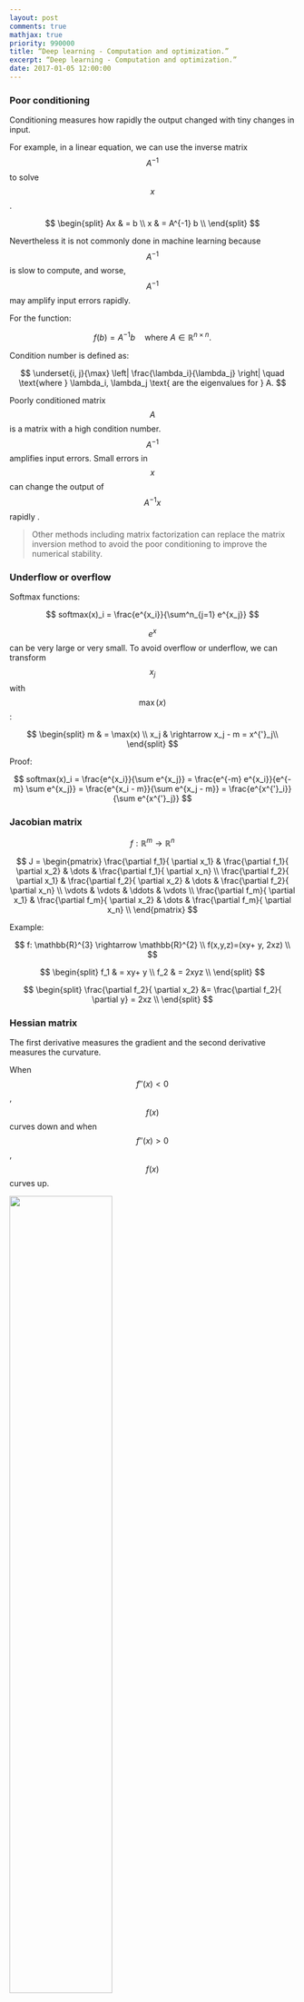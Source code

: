```yaml
---
layout: post
comments: true
mathjax: true
priority: 990000
title: “Deep learning - Computation and optimization.”
excerpt: “Deep learning - Computation and optimization.”
date: 2017-01-05 12:00:00
---
```


### Poor conditioning

Conditioning measures how rapidly the output changed with tiny changes in input.

For example, in a linear equation, we can use the inverse matrix $$A^{-1}$$ to solve $$x$$.

$$
\begin{split}
Ax & = b \\
x & = A^{-1} b \\
\end{split}
$$

Nevertheless it is not commonly done in machine learning because $$A^{-1}$$ is slow to compute, and worse, $$A^{-1}$$ may amplify input errors rapidly. 

For the function:

$$
f(b) = A^{-1}b \quad \text{where } A \in \mathbb{R}^{n \times n}. 
$$

Condition number is defined as:

$$
\underset{i, j}{\max} \left|  \frac{\lambda_i}{\lambda_j} \right| \quad \text{where } \lambda_i, \lambda_j \text{ are the eigenvalues for } A.
$$


Poorly conditioned matrix $$A$$ is a matrix with a high condition number. $$A^{-1}$$ amplifies input errors. Small errors in $$x$$ can change the output of $$A^{-1} x$$ rapidly . 

> Other methods including matrix factorization can replace the matrix inversion method to avoid the poor conditioning to improve the numerical stability.

### Underflow or overflow

Softmax functions:

$$
softmax(x)_i =  \frac{e^{x_i}}{\sum^n_{j=1} e^{x_j}}
$$

$$e^x$$ can be very large or very small. To avoid overflow or underflow, we can transform $$x_j$$ with $$\max(x)$$:

$$
\begin{split}
m & = \max(x) \\
x_j & \rightarrow x_j - m = x^{'}_j\\
\end{split}
$$

Proof:

$$
softmax(x)_i = \frac{e^{x_i}}{\sum e^{x_j}} = \frac{e^{-m} e^{x_i}}{e^{-m} \sum e^{x_j}} = \frac{e^{x_i - m}}{\sum e^{x_j  - m}} = \frac{e^{x^{'}_i}}{\sum e^{x^{'}_j}} 
$$

### Jacobian matrix

$$ 
f: \mathbb{R}^{m} \rightarrow \mathbb{R}^{n}
$$

$$
J = \begin{pmatrix}
    \frac{\partial f_1}{ \partial x_1} & \frac{\partial f_1}{ \partial x_2} & \dots  & \frac{\partial f_1}{ \partial x_n} \\
    \frac{\partial f_2}{ \partial x_1} & \frac{\partial f_2}{ \partial x_2} & \dots  & \frac{\partial f_2}{ \partial x_n} \\
    \vdots & \vdots & \ddots & \vdots \\
    \frac{\partial f_m}{ \partial x_1} & \frac{\partial f_m}{ \partial x_2} & \dots  & \frac{\partial f_m}{ \partial x_n} \\
\end{pmatrix}
$$

Example:

$$
f: \mathbb{R}^{3} \rightarrow \mathbb{R}^{2} \\
f(x,y,z)=(xy+ y, 2xz) \\
$$

$$
\begin{split}
f_1 & = xy+ y \\
f_2 & = 2xyz  \\
\end{split}
$$

$$
\begin{split}
\frac{\partial f_2}{ \partial x_2}  &= \frac{\partial f_2}{ \partial y} = 2xz \\ 
\end{split}
$$
 
### Hessian matrix

The first derivative measures the gradient and the second derivative measures the curvature. 

When $$f''(x)<0$$, $$f(x)$$ curves down and when $$f''(x)>0$$, $$f(x)$$ curves up.

<div class="imgcap">
<img src="/assets/ml/der2.jpg" style="border:none;width:60%">
</div>

The second derivative indicates whether a gradient step drops the cost as much as the gradient alone may imply. For example, at $$x=1.0$$ (the orange dot on the right below), the gradient is positive and the cost drops towards $$x=0$$ direction. Since the second derivative is positive, the function curves upwards towards zero. i.e. the cost drops less than one predicted by the gradient alone. 

<div class="imgcap">
<img src="/assets/ml/der.jpg" style="border:none;width:100%">
</div>

With the second derivative, we may take advantage of the curvature information to create a better gradient descent method to reduce overshoot. For example, instead of descending to a local minimum from $$L_1$$, we may overshoot to $$L_2$$ in the left diagram below. In some NLP problem, the gradient is so steep that we may bound upward to much higher cost.

<div class="imgcap">
<img src="/assets/dl/learning_rate.jpg" style="border:none;width:45%">
<img src="/assets/dl/ping.jpg" style="border:none;width:50%">
</div>


Hessian matrix is defined as:

$$
\begin{split}
H = \nabla^2 f = \begin{pmatrix}
    \frac{\partial^2 f_1}{ \partial x_1^2} &  \frac{\partial^2 f_1}{ \partial x_1 \partial x_2} & \dots  & \frac{\partial^2 f_1}{ \partial x_1 \partial x_n} \\
    \frac{\partial^2 f_2}{ \partial x_1^2} &  \frac{\partial^2 f_2}{ \partial x_1 \partial x_2} & \dots  & \frac{\partial^2 f_2}{ \partial x_1 \partial x_n} \\
    \vdots & \vdots & \ddots & \vdots \\
    \frac{\partial^2 f_m}{ \partial x_1^2} &  \frac{\partial^2 f_m}{ \partial x_1 \partial x_2} & \dots  & \frac{\partial^2 f_m}{ \partial x_1 \partial x_n} \\
\end{pmatrix}
\end{split}
$$

#### Eigenvalues for H  

$$H$$ is symmetrical:

$$
\begin{split}
& \frac{\delta^2}{\delta x_i \delta x_j} f(x) = \frac{\delta^2}{\delta x_j \delta x_i} f(x) \implies H_{ij} = H_{ji} \\
\end{split}
$$

And it is real. Any real symmetrical matrices can be decomposed into eigenvalues and eigenvectors. One more observation for the later use: the maximum value of $$g^T H g$$ for vector $$v$$ happens when $$v$$ aligns with the eigenvector that has the maximum eigenvalue $$\lambda_{\max}$$, i.e.

$$
\begin{split}
v^T H v & \leqslant v^T v \lambda_{\max}  \\
\end{split}
$$

#### Learning rate

With Taylor series

$$
\begin{split}
f(x) & = f(x^0) + (x-x^0)^T g + \frac{1}{2} (x-x^0)^T H (x-x^0) + \ldots \quad \text{where } g \text{ is the gradient.} \\
f(x) & \approx f(x^0) + (x-x^0)^T g + \frac{1}{2} (x-x^0)^T H (x-x^0) \\
f(x^0 - \epsilon g) & \approx f(x^0) - \epsilon g^T g + \frac{1}{2} \epsilon^2 g^T H  g \\
\end{split}
$$

If $$\epsilon$$ is too large,  the term $$\epsilon^2 g^T H  g$$ may cause $$f(x)$$ to go up again. The optimal step for $$\epsilon$$ is (assume $$\epsilon>0$$):

$$
\begin{split}
\epsilon^{*} & = \frac{g^T g}{g^T H g} \geqslant \frac{g^T g}{g^T g \lambda_{max}} = \frac{1}{\lambda_{max}} \quad \text{since } g^T H g \leqslant g^T g \lambda_{\max}.\\
\end{split}
$$

$$\lambda_{\max}$$ is the maximum eigenvalue for $$H$$. Hence, Hessian matrix $$H$$ establishes a lower bound of the optimal learning rate.

$$
\begin{split}
f(x^{(0)} - \epsilon^{*} g) & \approx f(x^{(0)}) - \frac{1}{2} \epsilon^{*} g^T g \\
\end{split}
$$

If the Hessian matrix has a poor condition number, the gradient along the eigenvector with the largest eigenvalue $$\lambda_{\max}$$ is much smaller than the one with the smallest eigenvalue. Gradient descent methods work poorly if the gradients in different directions are in different order of magnitude. The gradient descent methods will either learn too slow in the low gradient direction and/or overshoot the solution in the high gradient direction. We may use Newton's method to control the gradient descent better.

#### Newton's Method

With Newton's method:

$$
\begin{split}
f(x) & \approx f(x^n) + f'(x^n)\Delta{x} + \frac{1}{2} f''(x^n)\Delta{x}^2 \\
\frac{ df(x)}{d\Delta{x}}  & \approx f'(x^n)+ f''(x^n)\Delta{x} \\
\end{split}
$$

To find the critical point, we set $$\frac{ df(x)}{d\Delta{x}} =0$$:

$$
\begin{split}
f'(x_n)+ f''(x_n)\Delta{x}  = 0 \\
\Delta{x} = -\frac{f'(x_n)}{f''(x_n)} \\ 
\end{split}
$$

Apply:

$$
\begin{split}
x_{n+1} & = x_n +  \Delta{x} \\
x_{n+1} & = x_n -\frac{f'(x_n)}{f''(x_n)} \\
\end{split}
$$

Extend it to multiple variables with $$H$$:

$$
\begin{split}
x^{(n+1)} = x^{(n)} -[H f(x^{(n)})]^{-1} f'(x^{(n)})\\
\end{split}
$$

Apply the gradient descent with Newton's method:

$$
\begin{split}
x^{'} = x - \epsilon [H f(x)]^{-1} f'(x) \\
\end{split}
$$

#### Saddle point 

$$f'(x)=0$$ alone cannot tell whether $$x$$ is a local optimal point or a saddle point. With the second derivative test, when $$f'(x)=0$$ and $$f''(x)>0$$, $$x$$ is a local minimum. When $$f'(x)=0$$ and $$f''(x)<0$$, $$x$$ is a local maximum. However, if $$f''(x)=0$$, it will be in-conclusive (saddle point or local optimal point). 

For multiple dimension, when $$H$$ is positive definite (all the eigenvalues are positive), $$x$$ is a local minimum. If $$H$$ is negative definite, $$x$$ is a local maximum. If at least one eigenvalue is positive and at least one is negative, the point is a saddle point because one direction is a local minimum and the other direction is a local maximum. If at least one eigenvalue is zero and the rest have the same sign, it will be in-conclusive again.

### Constrained Optimization

In deep learning, we may want to find an optimal point under certain constraints. For example, we want to maximize $$f(x, y)$$ subject to $$g(x, y) = 0$$. We will construct a new Lagrangian function $$\mathcal{L}(x, \lambda) $$ from $$f$$ and $$g$$ which the original optimal solution is the same as the optimal solution for the Lagrangian function. i.e. $$\mathcal{L}^{'}(x, \lambda) = 0$$.

#### Lagrange multiplier

To maximize $$f(x, y)$$ subject to $$g(x, y) = 0$$, we plot the contour plot of $$f(x, y) = d_i$$ for different $$d_i$$ ($$ d_1 > d_2 > d_3$$). The solution lies on the red line with the largest $$d_i$$.

<div class="imgcap">
<img src="/assets/ml/lag.png" style="border:none;width:60%">
</div>

(Source Wikipedia)

Geometrically, the optimal point lies where the gradient at $$f(x, y)$$, the blue arrow, aligned with the gradient at $$g(x, y)$$, the red arrow.

<div class="imgcap">
<img src="/assets/ml/vv1.png" style="border:none;width:10%">
</div>

i.e.

$$
\begin{split}
\nabla_{x, y} f(x, y) = \lambda \nabla_{x, y} g(x, y) \\
\end{split}
$$

where $$\lambda$$ is the Lagrange multiplier and it can be positive or negative. We can now solve a constrained optimization problem using unconstrained optimization of the generalized Lagrangian.

We can have multiple constraints ($$g^1, g^2 \ldots g^i$$). ie. we want to maximize $$f(x,y)$$ subject to $$g^1(x,y)=0, \ldots, g^i(x,y)=0$$. The Lagrangian is generalized as:

$$
\mathcal{L} (x, \lambda) = f(x) + \sum_i \lambda_i g^{(i)}(x)
$$

And the optimal solution is 

$$
\mathcal{L}^{'} (x, \lambda) = 0
$$

#### Example

Maximize $$f$$ subject to $$x^2 + y^2 = 32$$

$$
\begin{split}
f(x, y) = x + y \\ 
x^2 + y^2 - 32 = 0 \\
\end{split}
$$

The Lagrangian is:

$$
\begin{split}
\mathcal{L} (x, y, \lambda^{'}) = x + y + \lambda^{'} (x^2 + y^2 - 32) \text{ or}\\
\mathcal{L} (x, y, \lambda) = x + y + \lambda (0.5 x^2 +0.5 y^2 - 16) \\
\end{split}
$$

To optimize $$\mathcal{L}$$, we need to solve:

$$
\begin{split}
\frac{\partial \mathcal{L}}{\partial x} &= 1 + \lambda x = 0 \implies x = \frac{-1}{\lambda}\\
\frac{\partial \mathcal{L}}{\partial y} &= 1 + \lambda y = 0 \implies y = \frac{-1}{\lambda}\\
\frac{\partial \mathcal{L}}{\partial \lambda} &= 0.5 x^2 + 0.5 y^2 - 16 = 0 \implies  x^2 + y^2  = 32\\
\end{split}
$$

Therefore:

$$
\begin{split}
\lambda &= \pm \frac{1}{4} \\
x &= \pm 4 \\
y &= \pm 4 \\
\end{split}
$$

By simply plugin the values, we can determine which one is the max or min.

$$
\begin{split}
f(4, 4) = 8 = \max\\
f(-4, -4) = -8 = \min \\ 
\end{split}
$$

#### Karush–Kuhn–Tucker (KKT)

KKT expands the constraints in the Lagrange multiplier to inequality also:

$$
\begin{split}
& f(x, y) \quad \text{subject to } \\
& g^{i}(x, y) = 0 \\
& h^{i}(x, y) \leqslant 0 \\ 
\end{split}
$$

The Lagrangian is generalized to:

$$
\mathcal{L} (x, \lambda, \alpha) = f(x) + \sum_i \lambda_i g^{(i)}(x) + \sum_j \alpha_j h^{(j)}(x)
$$

or

$$
\underset{x}{\min} \underset{\lambda}{\max} \underset{\alpha, \alpha ≥ 0}{\max} \mathcal{L} (x, \lambda, \alpha)
$$

#### KKT conditions

The required KKT conditions to solve the optimization problems are:

$$
\begin{split}
\mathcal{L}^{'} (x, \lambda, \alpha) = 0 \\
\alpha_j \geqslant 0 \\
 \alpha \cdot h(x^{*})=0 \\
\end{split}
$$

and the solution needs to be verified with the constraints again.

$$
\begin{split}
& g^{i}(x, y) = 0 \\
& h^{i}(x, y) \leqslant 0 \\ 
\end{split}
$$

Let's go through the meaning of each KKT conditions. Same as Lagrange multiplier, the optimal points happen when the derivative $$\mathcal{L}^{'}=0$$, i.e.

$$
\begin{split}
\mathcal{L}^{'} (x, \lambda, \alpha) = 0
\end{split}
$$

In the Lagrange multiplier, $$\lambda$$ can be positive, negative or zero. In KKT. $$\alpha$$ must be greater or equal to 0. This guarantees the in-equality such that the solution is within the constrained area.

$$
\alpha_j \geqslant 0 
$$

<div class="imgcap">
<img src="/assets/ml/lag2.jpg" style="border:none;width:60%">
</div>

For

$$
\alpha \cdot h(x^{*})=0,
$$

it indicates either the KKT multiplier $$\alpha_i=0$$ or the $$h(x^{∗})=0$$. If $$\alpha_i=0$$, we do not care about the constraint. The in-equality constrain is not necessary like the diagram below because the optimal point is guarantee to be inside the constrained area. We can simply ignore the constraint.

<div class="imgcap">
<img src="/assets/ml/lag3.jpg" style="border:none;width:60%">
</div>

Otherwise, the in-equality constrain becomes the equality constraint $$h(x^{*})=0$$.

<div class="imgcap">
<img src="/assets/ml/lag.png" style="border:none;width:60%">
</div>






### Terms

#### Line search

$$
f(x - \epsilon \nabla_{x} f(x) )
$$

We sample the outputs of a few small $$\epsilon$$ values and select $$ x \rightarrow x - \epsilon \nabla_{x} f(x)$$ that output the best optimal value.